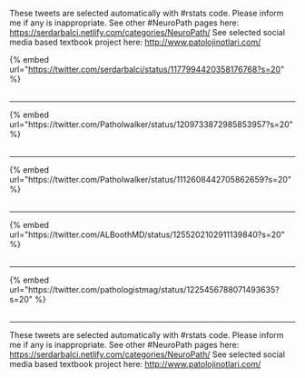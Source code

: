 

These tweets are selected automatically with #rstats code. Please inform me if any is inappropriate.
See other #NeuroPath pages here: https://serdarbalci.netlify.com/categories/NeuroPath/ 
See selected social media based textbook project here: http://www.patolojinotlari.com/

{% embed url="https://twitter.com/serdarbalci/status/1177994420358176768?s=20" %}<br>
<br>
<hr>
{% embed url="https://twitter.com/Patholwalker/status/1209733872985853957?s=20" %}<br>
<br>
<hr>
{% embed url="https://twitter.com/Patholwalker/status/1112608442705862659?s=20" %}<br>
<br>
<hr>
{% embed url="https://twitter.com/ALBoothMD/status/1255202102911139840?s=20" %}<br>
<br>
<hr>
{% embed url="https://twitter.com/pathologistmag/status/1225456788071493635?s=20" %}<br>
<br>
<hr>


These tweets are selected automatically with #rstats code. Please inform me if any is inappropriate.
See other #NeuroPath pages here: https://serdarbalci.netlify.com/categories/NeuroPath/ 
See selected social media based textbook project here: http://www.patolojinotlari.com/
